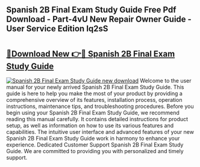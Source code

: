 ## Spanish 2B Final Exam Study Guide Free Pdf Download - Part-4vU New Repair Owner Guide - User Service Edition Iq2sS

# <h2><a href="http://bc58931.oget.top/?id=Spanish+2B+Final+Exam+Study+Guide">🔗Download New 👉🔴 Spanish 2B Final Exam Study Guide</a></h2>

[![Spanish 2B Final Exam Study Guide new download](https://i.imgur.com/5g1atiW.png)](http://bc58931.oget.top/?id=Spanish+2B+Final+Exam+Study+Guide)
Welcome to the user manual for your newly arrived Spanish 2B Final Exam Study Guide. This guide is here to help you make the most of your product by providing a comprehensive overview of its features, installation process, operation instructions, maintenance tips, and troubleshooting procedures. Before you begin using your Spanish 2B Final Exam Study Guide, we recommend reading this manual carefully. It contains detailed instructions for product setup, as well as information on how to use its various features and capabilities. The intuitive user interface and advanced features of your new Spanish 2B Final Exam Study Guide work in harmony to enhance your experience. Dedicated Customer Support Spanish 2B Final Exam Study Guide. We are committed to providing you with personalized and timely support.
